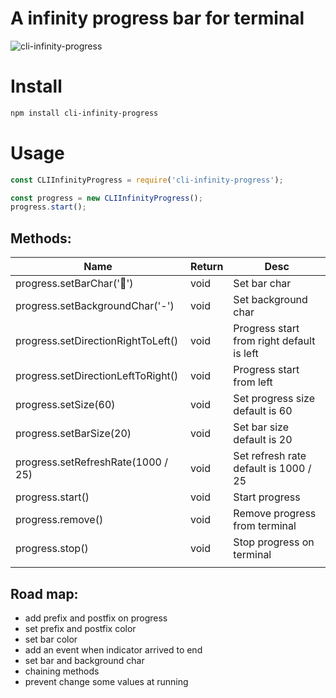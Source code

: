 # A infinity progress bar for terminal

![cli-infinity-progress](https://user-images.githubusercontent.com/1549069/112765222-6a7f9a00-9021-11eb-811a-76abcaee1139.gif)

# Install

```bash
npm install cli-infinity-progress
```

# Usage

```js
const CLIInfinityProgress = require('cli-infinity-progress');

const progress = new CLIInfinityProgress();
progress.start();
```

## Methods:

| Name                               | Return | Desc                                      |
| ---------------------------------- | ------ | ----------------------------------------- |
| progress.setBarChar('🚕')          | void   | Set bar char                              |
| progress.setBackgroundChar('-')    | void   | Set background char                       |
| progress.setDirectionRightToLeft() | void   | Progress start from right default is left |
| progress.setDirectionLeftToRight() | void   | Progress start from left                  |
| progress.setSize(60)               | void   | Set progress size default is 60           |
| progress.setBarSize(20)            | void   | Set bar size default is 20                |
| progress.setRefreshRate(1000 / 25) | void   | Set refresh rate default is 1000 / 25     |
| progress.start()                   | void   | Start progress                            |
| progress.remove()                  | void   | Remove progress from terminal             |
| progress.stop()                    | void   | Stop progress on terminal                 |
|                                    |        |                                           |

## Road map:

- add prefix and postfix on progress
- set prefix and postfix color
- set bar color
- add an event when indicator arrived to end
- set bar and background char
- chaining methods
- prevent change some values at running
